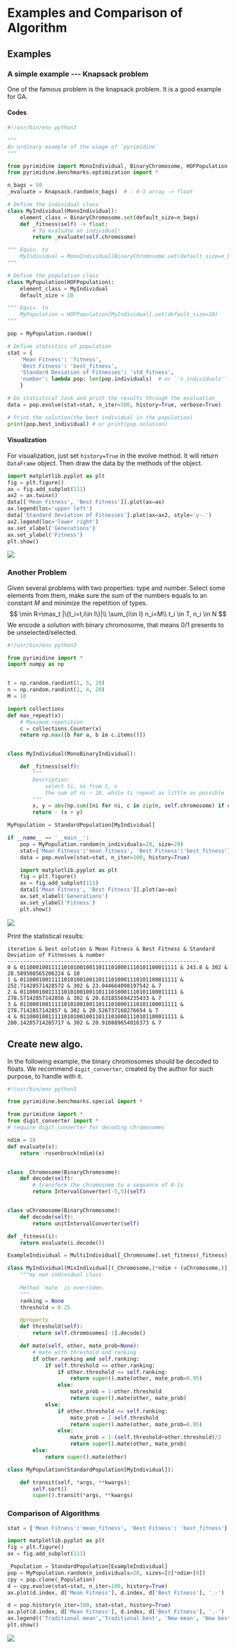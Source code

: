 # Examples and Comparison of Algorithm

## Examples

### A simple example --- Knapsack problem

One of the famous problem is the knapsack problem. It is a good example for GA.

#### Codes

```python
#!/usr/bin/env python3

"""
An ordinary example of the usage of `pyrimidine`
"""

from pyrimidine import MonoIndividual, BinaryChromosome, HOFPopulation
from pyrimidine.benchmarks.optimization import *

n_bags = 50
_evaluate = Knapsack.random(n_bags)  # : 0-1 array -> float

# Define the individual class
class MyIndividual(MonoIndividual):
    element_class = BinaryChromosome.set(default_size=n_bags)
    def _fitness(self) -> float:
        # To evaluate an individual!
        return _evaluate(self.chromosome)

""" Equiv. to
    MyIndividual = MonoIndividual[BinaryChromosome.set(default_size=n_bags)].set_fitness(lambda o: _evaluate(o.chromosome))
"""

# Define the population class
class MyPopulation(HOFPopulation):
    element_class = MyIndividual
    default_size = 10

""" Equiv. to
    MyPopulation = HOFPopulation[MyIndividual].set(default_size=10)
"""

pop = MyPopulation.random()

# Define statistics of population
stat = {
    'Mean Fitness': 'fitness',
    'Best Fitness': 'best_fitness',
    'Standard Deviation of Fitnesses': 'std_fitness',
    'number': lambda pop: len(pop.individuals)  # or `'n_individuals'`
    }

# Do statistical task and print the results through the evoluation
data = pop.evolve(stat=stat, n_iter=100, history=True, verbose=True)

# Print the solution(the best individual in the population)
print(pop.best_individual) # or print(pop.solution)
```

#### Visualization
For visualization, just set `history=True` in the evolve method. It will return `DataFrame` object. Then draw the data by the methods of the object.

```python
import matplotlib.pyplot as plt
fig = plt.figure()
ax = fig.add_subplot(111)
ax2 = ax.twinx()
data[['Mean Fitness', 'Best Fitness']].plot(ax=ax)
ax.legend(loc='upper left')
data['Standard Deviation of Fitnesses'].plot(ax=ax2, style='y-.')
ax2.legend(loc='lower right')
ax.set_xlabel('Generations')
ax.set_ylabel('Fitness')
plt.show()
```

![](history.png)



### Another Problem

Given several problems with two properties: type and number. Select some elements from them, make sure the sum of the numbers equals to an constant $M$ and minimize the repetition of types.
$$
\min  R=\max_t |\{t_i=t,i\in I\}|\\
\sum_{i\in I} n_i=M\\
t_i \in T, n_i \in N
$$
We encode a solution with binary chromosome, that means 0/1 presents to be unselected/selected.

```python
#!/usr/bin/env python3

from pyrimidine import *
import numpy as np


t = np.random.randint(1, 5, 20)
n = np.random.randint(1, 4, 20)
M = 10

import collections
def max_repeat(x):
    # Maximum repetition
    c = collections.Counter(x)
    return np.max([b for a, b in c.items()])


class MyIndividual(MonoBinaryIndividual):

    def _fitness(self):
        """
        Description:
            select ti, ni from t, n
            the sum of ni ~ 10, while ti repeat as little as possible
        """
        x, y = abs(np.sum([ni for ni, c in zip(n, self.chromosome) if c==1])-M), max_repeat(ti for ti, c in zip(t, self.chromosome) if c==1)
        return - (x + y)

MyPopulation = StandardPopulation[MyIndividual]

if __name__ == '__main__':
    pop = MyPopulation.random(n_individuals=20, size=20)
    stat={'Mean Fitness':'mean_fitness', 'Best Fitness':'best_fitness'}
    data = pop.evolve(stat=stat, n_iter=100, history=True)

    import matplotlib.pyplot as plt
    fig = plt.figure()
    ax = fig.add_subplot(111)
    data[['Mean Fitness', 'Best Fitness']].plot(ax=ax)
    ax.set_xlabel('Generations')
    ax.set_ylabel('Fitness')
    plt.show()

```

![](example.png)

Print the statistical results:
```
iteration & best solution & Mean Fitness & Best Fitness & Standard Deviation of Fitnesses & number
-------------------------------------------------------------
0 & 01100010011111010100100110111010001110101100011111 & 243.8 & 302 & 28.589508565206224 & 10
1 & 01100010011111010100100110111010001110101100011111 & 252.71428571428572 & 302 & 23.944664098197542 & 7
2 & 01100010011111010100100110111010001110101100011111 & 278.57142857142856 & 302 & 20.631855694235433 & 7
3 & 01100010011111010100100110111010001110101100011111 & 278.7142857142857 & 302 & 20.526737168276654 & 7
4 & 01100010011111010100100110111010001110101100011111 & 280.14285714285717 & 302 & 20.910889654016373 & 7
```


## Create new algo.

In the following example, the binary chromosomes should be decoded to floats. We recommend `digit_converter`, created by the author for such purpose, to handle with it.

```python
#!/usr/bin/env python3

from pyrimidine.benchmarks.special import *

from pyrimidine import *
from digit_converter import *
# require digit_converter for decoding chromosomes

ndim = 10
def evaluate(x):
    return -rosenbrock(ndim)(x)


class _Chromosome(BinaryChromosome):
    def decode(self):
        # transform the chromosome to a sequance of 0-1s
        return IntervalConverter(-5,5)(self)


class uChromosome(BinaryChromosome):
    def decode(self):
        return unitIntervalConverter(self)

def _fitness(i):
    return evaluate(i.decode())

ExampleIndividual = MultiIndividual[_Chromosome].set_fitness(_fitness)

class MyIndividual(MixIndividual[(_Chromosome,)*ndim + (uChromosome,)].set_fitness(_fitness)):
    """my own individual class
    
    Method `mate` is overriden.
    """
    ranking = None
    threshold = 0.25

    @property
    def threshold(self):
        return self.chromosomes[-1].decode()

    def mate(self, other, mate_prob=None):
        # mate with threshold and ranking
        if other.ranking and self.ranking:
            if self.threshold <= other.ranking:
                if other.threshold <= self.ranking:
                    return super().mate(other, mate_prob=0.95)
                else:
                    mate_prob = 1-other.threshold
                    return super().mate(other, mate_prob)
            else:
                if other.threshold <= self.ranking:
                    mate_prob = 1-self.threshold
                    return super().mate(other, mate_prob=0.95)
                else:
                    mate_prob = 1-(self.threshold+other.threshold)/2
                    return super().mate(other, mate_prob)
        else:
            return super().mate(other)

class MyPopulation(StandardPopulation[MyIndividual]):

    def transit(self, *args, **kwargs):
        self.sort()
        super().transit(*args, **kwargs)

```


### Comparison of Algorithms

```python
stat = {'Mean Fitness':'mean_fitness', 'Best Fitness': 'best_fitness'}

import matplotlib.pyplot as plt
fig = plt.figure()
ax = fig.add_subplot(111)

_Population = StandardPopulation[ExampleIndividual]
pop = MyPopulation.random(n_individuals=20, sizes=[8]*ndim+[8])
cpy = pop.clone(_Population)
d = cpy.evolve(stat=stat, n_iter=100, history=True)
ax.plot(d.index, d['Mean Fitness'], d.index, d['Best Fitness'], '.-')

d = pop.history(n_iter=100, stat=stat, history=True)
ax.plot(d.index, d['Mean Fitness'], d.index, d['Best Fitness'], '.-')
ax.legend(('Traditional mean','Traditional best', 'New mean', 'New best'))
plt.show()
```

![](comparison.png)